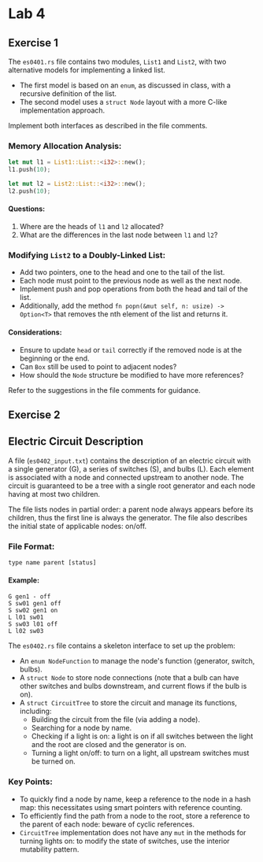 # Lab 4
## Exercise 1

The `es0401.rs` file contains two modules, `List1` and `List2`, with two alternative models for implementing a linked list.

- The first model is based on an `enum`, as discussed in class, with a recursive definition of the list.
- The second model uses a `struct Node` layout with a more C-like implementation approach.

Implement both interfaces as described in the file comments.

### Memory Allocation Analysis:
```rust
let mut l1 = List1::List::<i32>::new();
l1.push(10);

let mut l2 = List2::List::<i32>::new();
l2.push(10);
```

#### Questions:
1. Where are the heads of `l1` and `l2` allocated?
2. What are the differences in the last node between `l1` and `l2`?

### Modifying `List2` to a Doubly-Linked List:
- Add two pointers, one to the head and one to the tail of the list.
- Each node must point to the previous node as well as the next node.
- Implement push and pop operations from both the head and tail of the list.
- Additionally, add the method `fn popn(&mut self, n: usize) -> Option<T>` that removes the nth element of the list and returns it.

#### Considerations:
- Ensure to update `head` or `tail` correctly if the removed node is at the beginning or the end.
- Can `Box` still be used to point to adjacent nodes?
- How should the `Node` structure be modified to have more references?

Refer to the suggestions in the file comments for guidance.

## Exercise 2
## Electric Circuit Description

A file (`es0402_input.txt`) contains the description of an electric circuit with a single generator (G), a series of switches (S), and bulbs (L). Each element is associated with a node and connected upstream to another node. The circuit is guaranteed to be a tree with a single root generator and each node having at most two children.

The file lists nodes in partial order: a parent node always appears before its children, thus the first line is always the generator. The file also describes the initial state of applicable nodes: on/off.

### File Format:
```
type name parent [status]
```

#### Example:
```
G gen1 - off
S sw01 gen1 off
S sw02 gen1 on
L l01 sw01
S sw03 l01 off
L l02 sw03
```

The `es0402.rs` file contains a skeleton interface to set up the problem:
- An `enum NodeFunction` to manage the node's function (generator, switch, bulbs).
- A `struct Node` to store node connections (note that a bulb can have other switches and bulbs downstream, and current flows if the bulb is on).
- A `struct CircuitTree` to store the circuit and manage its functions, including:
    - Building the circuit from the file (via adding a node).
    - Searching for a node by name.
    - Checking if a light is on: a light is on if all switches between the light and the root are closed and the generator is on.
    - Turning a light on/off: to turn on a light, all upstream switches must be turned on.

### Key Points:
- To quickly find a node by name, keep a reference to the node in a hash map: this necessitates using smart pointers with reference counting.
- To efficiently find the path from a node to the root, store a reference to the parent of each node: beware of cyclic references.
- `CircuitTree` implementation does not have any `mut` in the methods for turning lights on: to modify the state of switches, use the interior mutability pattern.